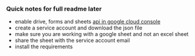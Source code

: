 ### Quick notes for full readme later

- enable drive, forms and sheets
  [api in google cloud console](https://console.cloud.google.com/apis/dashboard)
- create a service account and download the json file
- make sure you are working with a google sheet and not an excel sheet
- share the sheet with the service account email
- install the requirements
